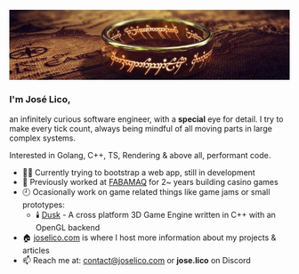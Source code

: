 <p align="center">
  <img src="https://github.com/jose-lico/jose-lico/blob/master/one_ring.webp"/>
</p>

### I'm José Lico,

an infinitely curious software engineer, with a **special** eye for detail.
I try to make every tick count, always being mindful of all moving parts in large complex systems.

Interested in Golang, C++, TS, Rendering & above all, performant code.

- 👨‍💻 Currently trying to bootstrap a web app, still in development
- 🎰 Previously worked at [FABAMAQ](https://www.fabamaq.com/en) for 2~ years building casino games
- 🕘 Ocasionally work on game related things like game jams or small prototypes:
  - 🕯️ [Dusk](https://github.com/jose-lico/Dusk) - A cross platform 3D Game Engine written in C++ with an OpenGL backend
- 🏠 [joselico.com](https://joselico.com) is where I host more information about my projects & articles
- 📫 Reach me at: [contact@joselico.com](mailto:contact@joselico.com) or **jose.lico** on Discord
